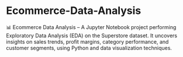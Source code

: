 # Ecommerce-Data-Analysis
 📊 Ecommerce Data Analysis – A Jupyter Notebook project performing Exploratory Data Analysis (EDA) on the Superstore dataset. It uncovers insights on sales trends, profit margins, category performance, and customer segments, using Python and data visualization techniques.
